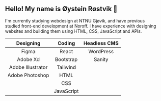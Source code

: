 <h2>
  Hello! My name is Øystein Røstvik 👋 
</h2>
<p>
  I'm currently studying webdesign at NTNU Gjøvik, and have previous studied front-end development at Noroff. I have experience with designing websites and building them using HTML, CSS, JavaScript and APIs.
</p>
<div align="center">
  
  |    Designing    |     Coding      |  Headless CMS   |
  |      :---:      |      :---:      |      :---:      |
  |     Figma       |      React      |    WordPress    |
  |    Adobe Xd     |    Bootstrap    |     Sanity      |
  |Adobe Illustrator|    Tailwind     |                 |
  | Adobe Photoshop |       HTML      |                 |
  |                 |       CSS       |                 |
  |                 |    JavaScript   |                 |
</div>

<!--
**Tanix98/Tanix98** is a ✨ _special_ ✨ repository because its `README.md` (this file) appears on your GitHub profile.

Here are some ideas to get you started:

- 🔭 I’m currently working on ...
- 🌱 I’m currently learning ...
- 👯 I’m looking to collaborate on ...
- 🤔 I’m looking for help with ...
- 💬 Ask me about ...
- 📫 How to reach me: ...
- 😄 Pronouns: ...
- ⚡ Fun fact: ...
-->
